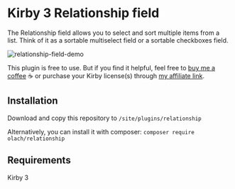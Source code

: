 # Kirby 3 Relationship field

The Relationship field allows you to select and sort multiple items from a list. Think of it as a sortable multiselect field or a sortable checkboxes field.

![relationship-field-demo](https://user-images.githubusercontent.com/1300644/50839882-94294980-1361-11e9-9de9-523d0d71b8d1.gif)

This plugin is free to use. But if you find it helpful, feel free to [buy me a coffee](https://www.paypal.me/olachristensson/3usd) ☕️ or purchase your Kirby license(s) through [my affiliate link](https://a.paddle.com/v2/click/1129/36143?link=1170).

## Installation

Download and copy this repository to `/site/plugins/relationship`

Alternatively, you can install it with composer: `composer require olach/relationship`

## Requirements
Kirby 3
